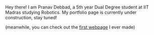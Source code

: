 Hey there! I am Pranav Debbad, a 5th year Dual Degree student at IIT Madras studying Robotics. My portfolio page is currently under construction, stay tuned!

(meanwhile, you can check out the [first webpage](https://www.pran-d.github.io/dashboard/) I ever made)
